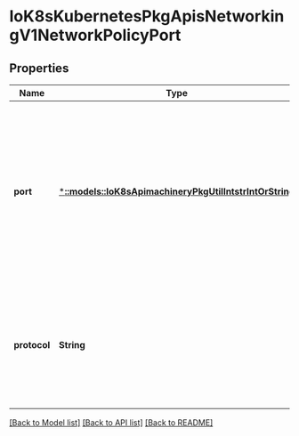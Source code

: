 # IoK8sKubernetesPkgApisNetworkingV1NetworkPolicyPort

## Properties
Name | Type | Description | Notes
------------ | ------------- | ------------- | -------------
**port** | [***::models::IoK8sApimachineryPkgUtilIntstrIntOrString**](io.k8s.apimachinery.pkg.util.intstr.IntOrString.md) | The port on the given protocol. This can either be a numerical or named port on a pod. If this field is not provided, this matches all port names and numbers. | [optional] [default to null]
**protocol** | **String** | The protocol (TCP or UDP) which traffic must match. If not specified, this field defaults to TCP. | [optional] [default to null]

[[Back to Model list]](../README.md#documentation-for-models) [[Back to API list]](../README.md#documentation-for-api-endpoints) [[Back to README]](../README.md)


